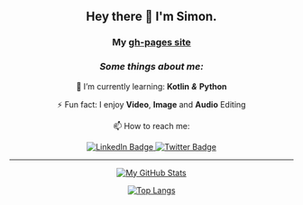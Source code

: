 <div class = "Title" align = "center"
                  </div>
                  
## Hey there 👋 I'm Simon.

### My [gh-pages site](https://simonhic.github.io/)
### ___Some things about me:___
 🌱 I’m currently learning: **Kotlin** ***&*** **Python**

 ⚡ Fun fact: I enjoy **Video**, **Image** and **Audio** Editing 

 📫 How to reach me:

  <div id="badges">
    <a href="https://www.linkedin.com/in/simonhickey-/">
    <img src="https://img.shields.io/badge/LinkedIn-blue?style=for-the-badge&logo=linkedin&logoColor=white" alt="LinkedIn Badge"/>
      </a>
 <a href="https://twitter.com/SimonHickDev">
  <img src="https://img.shields.io/badge/Twitter-blue?style=for-the-badge&logo=twitter&logoColor=white" alt="Twitter Badge"/>
      </a>
    </div>


______________________________________________

[![My GitHub Stats](https://github-readme-stats.vercel.app/api/?username=SimonHic&count_private=true&theme=monokai&showicons=true)]()

[![Top Langs](https://github-readme-stats-git-masterrstaa-rickstaa.vercel.app/api/top-langs/?username=SimonHic&theme=monokai)](https://github.com/SimonHic/github-readme-stats)
                 
